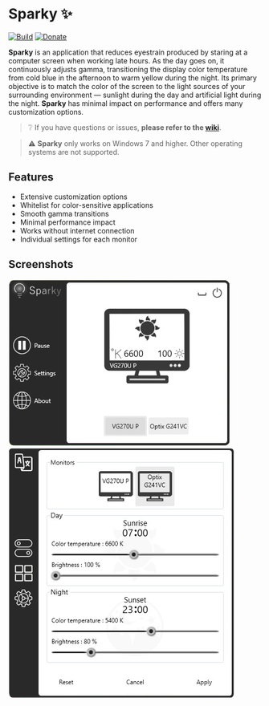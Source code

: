 # Sparky ✨

[![Build](https://img.shields.io/github/workflow/status/xrAlex/Sparky/main)](https://github.com/xrAlex/Sparky/actions)
[![Donate](https://img.shields.io/badge/donate-$$$-8a2be2.svg)](https://qiwi.com/n/XRALEX)

**Sparky** is an application that reduces eyestrain produced by staring at a computer screen when working late hours.
As the day goes on, it continuously adjusts gamma, transitioning the display color temperature from cold blue in the afternoon to warm yellow during the night.
Its primary objective is to match the color of the screen to the light sources of your surrounding environment — sunlight during the day and artificial light during the night.
**Sparky** has minimal impact on performance and offers many customization options.

> ❔ If you have questions or issues, **please refer to the [wiki](https://github.com/xrAlex/Sparky/wiki)**.

> ⚠️ **Sparky** only works on Windows 7 and higher.
Other operating systems are not supported.

## Features

- Extensive customization options
- Whitelist for color-sensitive applications
- Smooth gamma transitions
- Minimal performance impact
- Works without internet connection
- Individual settings for each monitor

## Screenshots

![main](.assets/main.png)
![settings](.assets/settings.png)

